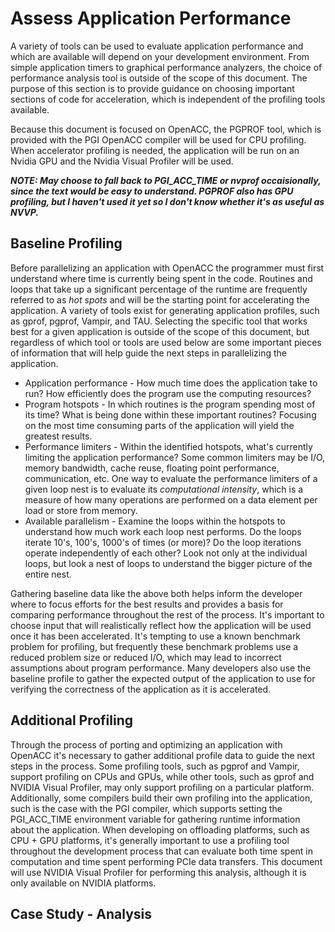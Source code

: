 Assess Application Performance
==============================
A variety of tools can be used to evaluate application performance and
which are available will depend on your development environment. From simple
application timers to graphical performance analyzers, the choice of
performance analysis tool is outside of the scope of this document. The purpose
of this section is to provide guidance on choosing important sections of code
for acceleration, which is independent of the profiling tools available. 

Because this document is focused on OpenACC, the PGPROF tool, which is provided
with the PGI OpenACC compiler will be used for CPU profiling. When accelerator
profiling is needed, the application will be run on an Nvidia GPU and the
Nvidia Visual Profiler will be used.

***NOTE: May choose to fall back to PGI_ACC_TIME or nvprof occaisionally, since
the text would be easy to understand. PGPROF also has GPU profiling, but I
haven't used it yet so I don't know whether it's as useful as NVVP.***

Baseline Profiling
------------------
Before parallelizing an application with OpenACC the programmer must first
understand where time is currently being spent in the code. Routines and loops
that take up a significant percentage of the runtime are frequently referred to
as *hot spots* and will be the starting point for accelerating the application. 
A variety of tools exist for generating application profiles, such as gprof,
pgprof, Vampir, and TAU. Selecting the specific tool that works best for a
given application is outside of the scope of this document, but regardless of
which tool or tools are used below are some important pieces of information
that will help guide the next steps in parallelizing the application.

* Application performance - How much time does the application take to run? How
  efficiently does the program use the computing resources? 
* Program hotspots - In which routines is the program spending most of its
  time? What is being done within these important routines? Focusing on the
  most time consuming parts of the application will yield the greatest results.
* Performance limiters - Within the identified hotspots, what's currently
  limiting the application performance? Some common limiters may be I/O, memory
  bandwidth, cache reuse, floating point performance, communication, etc.
  One way to evaluate the performance limiters of a given loop nest is to
  evaluate its *computational intensity*, which is a measure of how many
  operations are performed on a data element per load or store from memory. 
* Available parallelism - Examine the loops within the hotspots to understand
  how much work each loop nest performs. Do the loops iterate 10's, 100's,
  1000's of times (or more)? Do the loop iterations operate independently of
  each other? Look not only at the individual loops, but look a nest of loops
  to understand the bigger picture of the entire nest. 

Gathering baseline data like the above both helps inform the developer where to
focus efforts for the best results and provides a basis for comparing
performance throughout the rest of the process. It's important to choose input
that will realistically reflect how the application will be used once it has
been accelerated. It's tempting to use a known benchmark problem for profiling,
but frequently these benchmark problems use a reduced problem size or reduced
I/O, which may lead to incorrect assumptions about program performance. Many
developers also use the baseline profile to gather the expected output of the
application to use for verifying the correctness of the application as it is
accelerated.

Additional Profiling
--------------------
Through the process of porting and optimizing an application with OpenACC it's
necessary to gather additional profile data to guide the next steps in the
process. Some profiling tools, such as pgprof and Vampir, support profiling on
CPUs and GPUs, while other tools, such as gprof and NVIDIA Visual Profiler, may
only support profiling on a particular platform. Additionally, some compilers
build their own profiling into the application, such is the case with the PGI
compiler, which supports setting the PGI\_ACC\_TIME environment variable for
gathering runtime information about the application. When developing on
offloading platforms, such as CPU + GPU platforms, it's generally important to
use a profiling tool throughout the development process that can evaluate both
time spent in computation and time spent performing PCIe data transfers. This
document will use NVIDIA Visual Profiler for performing this analysis, although
it is only available on NVIDIA platforms.

Case Study - Analysis
---------------------
